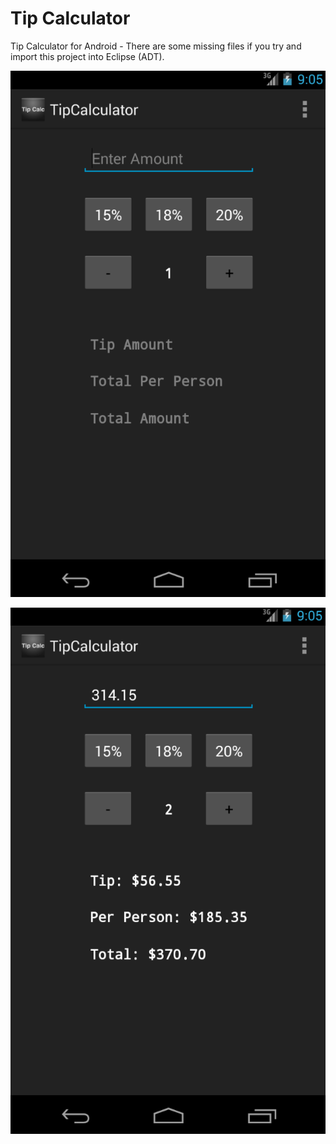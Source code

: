 Tip Calculator
=========

Tip Calculator for Android - There are some missing files if you try and import this project into Eclipse (ADT). 


![Single View](/imgs/1.png "Nexus 4")

![18% of 434.18](/imgs/2.png "Nexus 4 - 18%")
